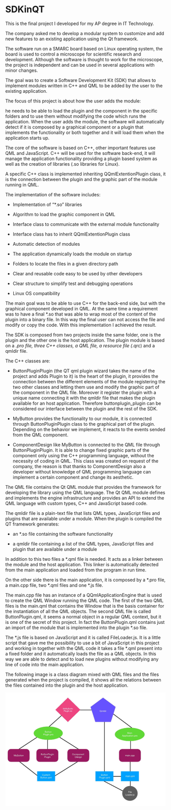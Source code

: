 # SDKinQT

This is the final project I developed for my AP degree in IT Technology.

The company asked me to develop a modular system to customize and add new features to an existing 
application using the Qt framework.

The software run on a SMARC board based on Linux operating system, the board is used to control a microscope 
for scientific research and development.
Although the software is thought to work for the microscope, the project is independent and can be used 
in several applications with minor changes. 

The goal was to create a Software Development Kit (SDK) that allows to implement modules written in C++ and QML 
to be added by the user to the existing application. 

The focus of this project is about how the user adds the module: 

he needs to be able to load the plugin and the component in the specific folders and to use them without modifying 
the code which runs the application. 
When the user adds the module, the software will automatically detect if it is composed by a graphical component or a plugin 
that implements the functionality or both together and it will load them when the application starts up.

The core of the software is based on C++, other important features use QML and JavaScript. 
C++ will be used for the software back-end, it will manage the application functionality providing a plugin based system 
as well as the creation of libraries (.so libraries for Linux). 

A specific C++ class is implemented inheriting QQmlExtentionPlugin class, it is the connection between 
the plugin and the graphic part of the module running in QML.

The implementation of the software includes:

- Implementation of “*.so” libraries 

- Algorithm to load the graphic component in QML 

- Interface class to communicate with the external module functionality 

- Interface class has to inherit QQmlExtentionPlugin class 

- Automatic detection of modules 

- The application dynamically loads the module on startup 

- Folders to locate the files in a given directory path 

- Clear and reusable code easy to be used by other developers 

- Clear structure to simplify test and debugging operations 

- Linux OS compatibility


The main goal was to be able to use C++ for the back-end side, but with the graphical component developed in QML.
At the same time a requirement was to have a final *.so that was able to wrap most of the content of the plugin 
into a binary file. In this way the final user can not access the file and modify or copy the code. 
With this implementation I achieved the result.

The SDK is composed from two projects inside the same folder, one is the plugin and the other one is the host application. 
The plugin module is based on a *.pro file, three C++ classes, a QML file, a resource file (*.qrc) and a qmldir file.

The C++ classes are:
- ButtonPluginPlugin (the QT qml plugin wizard takes the name of the project and adds Plugin to it) is the heart 
  of the plugin, it provides the connection between the different elements of the module registering the two other
  classes and letting them use and modify the graphic part of the component in the QML file. Moreover it register
  the plugin with a unique name connecting it with the qmldir file that makes the plugin available for an host application.
  Therefore buttonplugin_plugin can be considered our interface between the plugin and the rest of the SDK.

- MyButton provides the functionality to our module, it is connected through ButtonPluginPlugin class to the graphical part
  of the plugin. Depending on the behavior we implement, it reacts to the events sended from the QML component.

- ComponentDesign like MyButton is connected to the QML file through ButtonPluginPlugin. It is able to change fixed graphic
  parts of the component only using the C++ programming language, without the necessity of coding in QML.
  This class was created on request of the company, the reason is that thanks to ComponentDesign also a developer
  without knowledge of QML programming language can implement a certain component and change its aesthetic.
  
  
The QML file contains the Qt QML module that provides the framework for developing the library using the QML language. 
The Qt QML module defines and implements the engine infrastructure and provides an API to extend the QML language 
with custom types, C++ and JavaScript based code.


The qmldir file is a plain-text file that lists QML types, JavaScript files and plugins that are available under a module.
When the plugin is compiled the QT framework generates:

- an *.so file containing the software functionality

- a qmldir file containing a list of the QML types, JavaScript files and plugin that are available under a module

In addition to this two files a *.qml file is needed. It acts as a linker between the module and the host application. 
This linker is automatically detected from the main application and loaded from the program in run time.


On the other side there is the main application, it is composed by a *.pro file, a main.cpp file, two *.qml files 
and one *.js file.

The main.cpp file has an instance of a QQmlApplicationEngine that is used to create the QML Window running the QML code.
The first of the two QML files is the main.qml that contains the Window that is the basis container for the instantiation
of all the QML objects. The second QML file is called ButtonPlugin.qml, it seems a normal object in a regular QML context, 
but it is one of the secret of this project. In fact the ButtonPlugin.qml contains just an import of the module 
that is implemented into the plugin *.so file.

The *.js file is based on JavaScript and it is called FileLoader.js. It is a little script that gave me the possibility 
to use a bit of JavaScript in this project and working in together with the QML code it takes a file *.qml present into 
a fixed folder and it automatically loads the file as a QML objects. In this way we are able to detect 
and to load new plugins without modifying any line of code into the main application.


The following image is a class diagram mixed with QML files and the files generated when the project is compiled,
it shows all the relations between the files contained into the plugin and the host application.

![](/image18.jpg)

